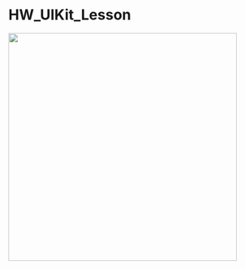 # HW_UIKit_Lesson

<p>
<img height="450" src="https://github.com/tsyrendylykova/HW_UIKit_Lesson/blob/master/image_0101.png">
<p>
